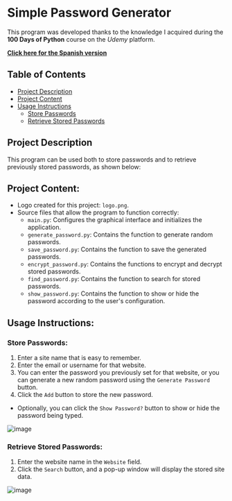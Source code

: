 # Simple Password Generator

This program was developed thanks to the knowledge I acquired during the **100 Days of Python** course on the *Udemy* platform.

[**Click here for the Spanish version**](https://github.com/carlos-calderon-cabezas/password-generator/blob/main/README.md)

## Table of Contents

- [Project Description](#project-description)
- [Project Content](#project-content)
- [Usage Instructions](#usage-instructions)
  - [Store Passwords](#store-passwords)
  - [Retrieve Stored Passwords](#retrieve-stored-passwords)

## Project Description

This program can be used both to store passwords and to retrieve previously stored passwords, as shown below:

## Project Content:

- Logo created for this project: `logo.png`.
- Source files that allow the program to function correctly:
   - `main.py`: Configures the graphical interface and initializes the application.
   - `generate_password.py`: Contains the function to generate random passwords.
   - `save_password.py`: Contains the function to save the generated passwords.
   - `encrypt_password.py`: Contains the functions to encrypt and decrypt stored passwords.
   - `find_password.py`: Contains the function to search for stored passwords.
   - `show_password.py`: Contains the function to show or hide the password according to the user's configuration.

## Usage Instructions:

### Store Passwords:
1. Enter a site name that is easy to remember.
2. Enter the email or username for that website.
3. You can enter the password you previously set for that website, or you can generate a new random password using the `Generate Password` button.
4. Click the `Add` button to store the new password.

- Optionally, you can click the `Show Password?` button to show or hide the password being typed.

![image](https://github.com/user-attachments/assets/e3eb42d6-7ab9-4811-ab7b-45407df4c74a)

### Retrieve Stored Passwords:
1. Enter the website name in the `Website` field.
2. Click the `Search` button, and a pop-up window will display the stored site data.

![image](https://github.com/user-attachments/assets/5a8ee9ff-9cc8-4157-a052-249928a3b1c8)
